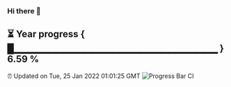 ### Hi there 👋
⏳ Year progress { █▁▁▁▁▁▁▁▁▁▁▁▁▁▁▁▁▁▁▁▁▁▁▁▁▁▁▁▁▁ } 6.59 %
---
⏰ Updated on Tue, 25 Jan 2022 01:01:25 GMT
![Progress Bar CI](https://github.com/liununu/liununu/workflows/Progress%20Bar%20CI/badge.svg)
